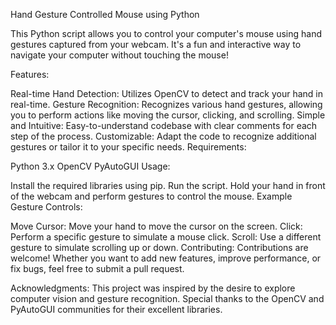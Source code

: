 Hand Gesture Controlled Mouse using Python

This Python script allows you to control your computer's mouse using hand gestures captured from your webcam. It's a fun and interactive way to navigate your computer without touching the mouse!

Features:

Real-time Hand Detection: Utilizes OpenCV to detect and track your hand in real-time.
Gesture Recognition: Recognizes various hand gestures, allowing you to perform actions like moving the cursor, clicking, and scrolling.
Simple and Intuitive: Easy-to-understand codebase with clear comments for each step of the process.
Customizable: Adapt the code to recognize additional gestures or tailor it to your specific needs.
Requirements:

Python 3.x
OpenCV
PyAutoGUI
Usage:

Install the required libraries using pip.
Run the script.
Hold your hand in front of the webcam and perform gestures to control the mouse.
Example Gesture Controls:

Move Cursor: Move your hand to move the cursor on the screen.
Click: Perform a specific gesture to simulate a mouse click.
Scroll: Use a different gesture to simulate scrolling up or down.
Contributing:
Contributions are welcome! Whether you want to add new features, improve performance, or fix bugs, feel free to submit a pull request.

Acknowledgments:
This project was inspired by the desire to explore computer vision and gesture recognition. Special thanks to the OpenCV and PyAutoGUI communities for their excellent libraries.
